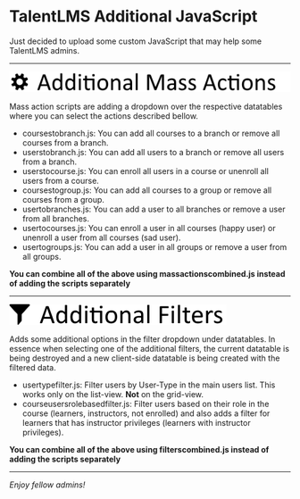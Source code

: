 # TalentLMS Additional JavaScript

Just decided to upload some custom JavaScript that may help some TalentLMS admins. 
___
![alt text](images/massaction.png "Additional Mass Actions ")

Mass action scripts are adding a dropdown over the respective datatables where you can select the actions described bellow.
* coursestobranch.js: You can add all courses to a branch or remove all courses from a branch. 
* userstobranch.js: You can add all users to a branch or remove all users from a branch. 
* userstocourse.js: You can enroll all users in a course or unenroll all users from a course.
* coursestogroup.js: You can add all courses to a group or remove all courses from a group.
* usertobranches.js: You can add a user to all branches or remove a user from all branches.
* usertocourses.js: You can enroll a user in all courses (happy user) or unenroll a user from  all courses (sad user).
* usertogroups.js: You can add a user in all groups or remove a user from all groups.

**You can combine all of the above using massactionscombined.js instead of adding the scripts separately**
___
![alt text](images/filter.png "Additional Filters")

Adds some additional options in the filter dropdown under datatables. In essence when selecting one of the additional filters, the current datatable is being destroyed and a new client-side datatable is being created with the filtered data.
* usertypefilter.js: Filter users by User-Type in the main users list. This works only on the list-view. **Not** on the grid-view. 
* courseusersrolebasedfilter.js: Filter users based on their role in the course (learners, instructors, not enrolled) and also adds a filter for learners that has instructor privileges (learners with instructor privileges).

**You can combine all of the above using filterscombined.js instead of adding the scripts separately**

___
*Enjoy fellow admins!*
